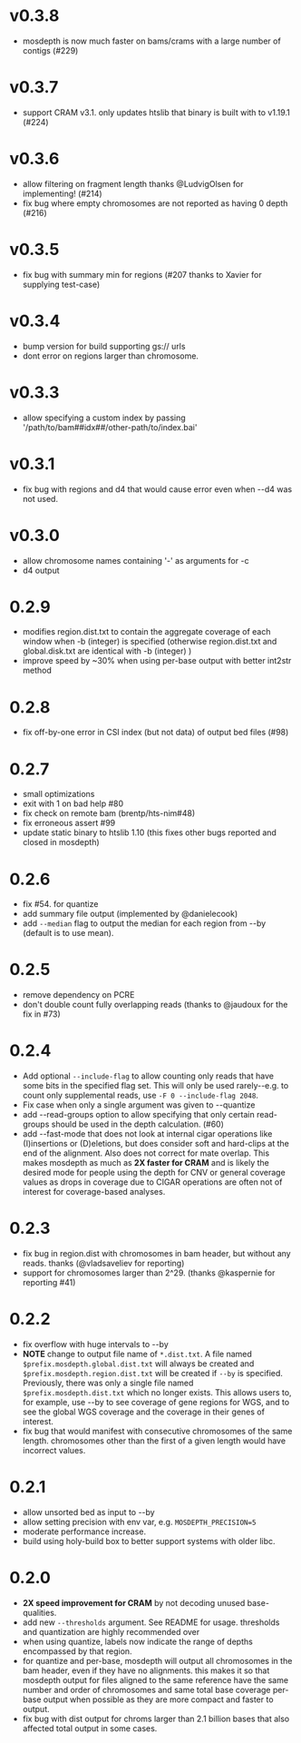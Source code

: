 v0.3.8
======
+ mosdepth is now much faster on bams/crams with a large number of contigs (#229)

v0.3.7
======
+ support CRAM v3.1. only updates htslib that binary is built with to v1.19.1 (#224)

v0.3.6
======
+ allow filtering on fragment length thanks @LudvigOlsen for implementing! (#214)
+ fix bug where empty chromosomes are not reported as having 0 depth (#216)

v0.3.5
======
+ fix bug with summary min for regions (#207 thanks to Xavier for supplying test-case)

v0.3.4
======
+ bump version for build supporting gs:// urls
+ dont error on regions larger than chromosome.

v0.3.3
======
+ allow specifying a custom index by passing '/path/to/bam##idx##/other-path/to/index.bai'

v0.3.1
======
+ fix bug with regions and d4 that would cause error even when --d4 was not used.

v0.3.0
======
+ allow chromosome names containing '-' as arguments for -c
+ d4 output

0.2.9
=====
+ modifies region.dist.txt to contain the aggregate coverage of each window when -b (integer) is specified
  (otherwise region.dist.txt and global.disk.txt are identical with -b (integer) )
+ improve speed by ~30% when using per-base output with better int2str method
  
0.2.8
=====
+ fix off-by-one error in CSI index (but not data) of output bed files (#98)

0.2.7
=====
+ small optimizations
+ exit with 1 on bad help #80
+ fix check on remote bam (brentp/hts-nim#48)
+ fix erroneous assert #99
+ update static binary to htslib 1.10 (this fixes other bugs reported and closed in mosdepth)

0.2.6
=====
+ fix #54. for quantize
+ add summary file output (implemented by @danielecook)
+ add `--median` flag to output the median for each region from --by (default is to use mean).

0.2.5
=====
+ remove dependency on PCRE
+ don't double count fully overlapping reads (thanks to @jaudoux for the fix in #73)

0.2.4
=====
+ Add optional `--include-flag` to allow counting only reads that have some bits in the specified flag set.
  This will only be used rarely--e.g. to count only supplemental reads, use `-F 0 --include-flag 2048`.
+ Fix case when only a single argument was given to --quantize
+ add --read-groups option to allow specifying that only certain read-groups should be used in the depth calculation. (#60)
+ add --fast-mode that does not look at internal cigar operations like (I)insertions or (D)eletions, but does consider soft and
  hard-clips at the end of the alignment. Also does not correct for mate overlap. This makes mosdepth as much as **2X faster for 
  CRAM** and is likely the desired mode for people using the depth for CNV or general coverage values as drops in coverage
  due to CIGAR operations are often not of interest for coverage-based analyses.

0.2.3
=====
+ fix bug in region.dist with chromosomes in bam header, but without any reads. thanks (@vladsaveliev for reporting)
+ support for chromosomes larger than 2^29. (thanks @kaspernie for reporting #41)

0.2.2
=====
+ fix overflow with huge intervals to --by
+ **NOTE** change to output file name of `*.dist.txt`. A file named `$prefix.mosdepth.global.dist.txt`
  will always be created and `$prefix.mosdepth.region.dist.txt` will be created if `--by` is specified.
  Previously, there was only a single file named `$prefix.mosdepth.dist.txt` which no longer exists.
  This allows users to, for example, use --by to see coverage of gene regions for WGS, and to see the
  global WGS coverage and the coverage in their genes of interest.
+ fix bug that would manifest with consecutive chromosomes of the same length. chromosomes other than
  the first of a given length would have incorrect values.

0.2.1
=====
+ allow unsorted bed as input to --by
+ allow setting precision with env var, e.g. `MOSDEPTH_PRECISION=5`
+ moderate performance increase.
+ build using holy-build box to better support systems with older libc.

0.2.0
=====
+ **2X speed improvement for CRAM** by not decoding unused base-qualities.
+ add new `--thresholds` argument. See README for usage. thresholds and quantization are highly recommended over
+ when using quantize, labels now indicate the range of depths encompassed by that region.
+ for quantize and per-base, mosdepth will output all chromosomes in the bam header, even if they have no alignments.
  this makes it so that mosdepth output for files aligned to the same reference have the same number and order of chromosomes
  and same total base coverage
  per-base output when possible as they are more compact and faster to output.
+ fix bug with dist output for chroms larger than 2.1 billion bases that also affected total output in some cases.
